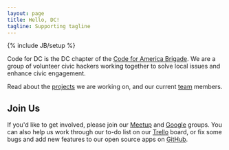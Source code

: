 ```yaml
---
layout: page
title: Hello, DC!
tagline: Supporting tagline
---
```

{% include JB/setup %}

Code for DC is the DC chapter of the [Code for America Brigade](http://brigade.codeforamerica.org). We are a group of volunteer civic hackers working together to solve local issues and enhance civic engagement.

Read about the [projects](projects.html) we are working on, and our current [team](team.html) members.



## Join Us

If you'd like to get involved, please join our [Meetup](http://www.meetup.com/cfabrigade/Washington-DC/) and [Google](https://groups.google.com/forum/dc-cfa-brigade) groups. You can also help us work through our to-do list on our [Trello](https://trello.com/board/code-for-dc/509b51f1091df4ec6001b643) board, or fix some bugs and add new features to our open source apps on [GitHub](http://github.com/codefordc/).


